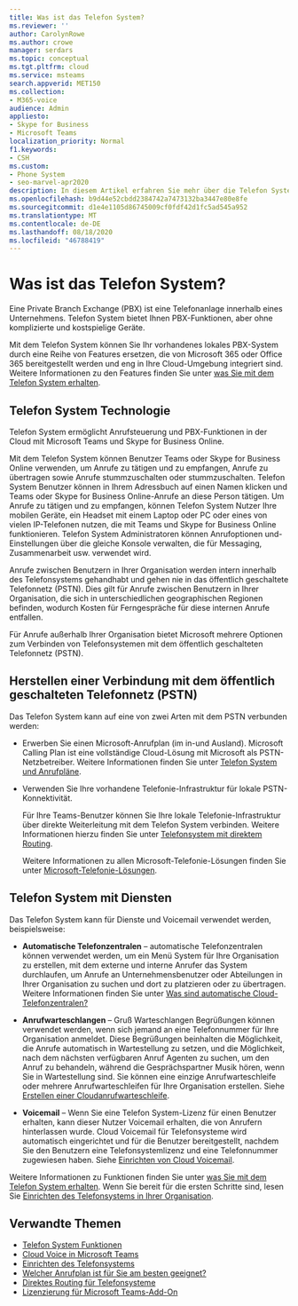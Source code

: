 ```yaml
---
title: Was ist das Telefon System?
ms.reviewer: ''
author: CarolynRowe
ms.author: crowe
manager: serdars
ms.topic: conceptual
ms.tgt.pltfrm: cloud
ms.service: msteams
search.appverid: MET150
ms.collection:
- M365-voice
audience: Admin
appliesto:
- Skype for Business
- Microsoft Teams
localization_priority: Normal
f1.keywords:
- CSH
ms.custom:
- Phone System
- seo-marvel-apr2020
description: In diesem Artikel erfahren Sie mehr über die Telefon System Technologie in Microsoft 365 und Office 365.
ms.openlocfilehash: b9d44e52cbdd2384742a7473132ba3447e80e8fe
ms.sourcegitcommit: d1e4e1105d86745009cf0fdf42d1fc5ad545a952
ms.translationtype: MT
ms.contentlocale: de-DE
ms.lasthandoff: 08/18/2020
ms.locfileid: "46788419"
---
```

# <a name="what-is-phone-system"></a>Was ist das Telefon System?

Eine Private Branch Exchange (PBX) ist eine Telefonanlage innerhalb eines Unternehmens. Telefon System bietet Ihnen PBX-Funktionen, aber ohne komplizierte und kostspielige Geräte. 

Mit dem Telefon System können Sie Ihr vorhandenes lokales PBX-System durch eine Reihe von Features ersetzen, die von Microsoft 365 oder Office 365 bereitgestellt werden und eng in Ihre Cloud-Umgebung integriert sind. Weitere Informationen zu den Features finden Sie unter [was Sie mit dem Telefon System erhalten](here-s-what-you-get-with-phone-system.md).

## <a name="phone-system-technology"></a>Telefon System Technologie

Telefon System ermöglicht Anrufsteuerung und PBX-Funktionen in der Cloud mit Microsoft Teams und Skype for Business Online. 
  
Mit dem Telefon System können Benutzer Teams oder Skype for Business Online verwenden, um Anrufe zu tätigen und zu empfangen, Anrufe zu übertragen sowie Anrufe stummzuschalten oder stummzuschalten. Telefon System Benutzer können in Ihrem Adressbuch auf einen Namen klicken und Teams oder Skype for Business Online-Anrufe an diese Person tätigen. Um Anrufe zu tätigen und zu empfangen, können Telefon System Nutzer Ihre mobilen Geräte, ein Headset mit einem Laptop oder PC oder eines von vielen IP-Telefonen nutzen, die mit Teams und Skype for Business Online funktionieren. Telefon System Administratoren können Anrufoptionen und-Einstellungen über die gleiche Konsole verwalten, die für Messaging, Zusammenarbeit usw. verwendet wird.
  
Anrufe zwischen Benutzern in Ihrer Organisation werden intern innerhalb des Telefonsystems gehandhabt und gehen nie in das öffentlich geschaltete Telefonnetz (PSTN). Dies gilt für Anrufe zwischen Benutzern in Ihrer Organisation, die sich in unterschiedlichen geographischen Regionen befinden, wodurch Kosten für Ferngespräche für diese internen Anrufe entfallen.

Für Anrufe außerhalb Ihrer Organisation bietet Microsoft mehrere Optionen zum Verbinden von Telefonsystemen mit dem öffentlich geschalteten Telefonnetz (PSTN).

## <a name="connect-to-the-public-switched-telephone-network-pstn"></a>Herstellen einer Verbindung mit dem öffentlich geschalteten Telefonnetz (PSTN)
  
Das Telefon System kann auf eine von zwei Arten mit dem PSTN verbunden werden:
  
- Erwerben Sie einen Microsoft-Anrufplan (im in-und Ausland). Microsoft Calling Plan ist eine vollständige Cloud-Lösung mit Microsoft als PSTN-Netzbetreiber. Weitere Informationen finden Sie unter [Telefon System und Anrufpläne](calling-plan-landing-page.md).

- Verwenden Sie Ihre vorhandene Telefonie-Infrastruktur für lokale PSTN-Konnektivität.

  Für Ihre Teams-Benutzer können Sie Ihre lokale Telefonie-Infrastruktur über direkte Weiterleitung mit dem Telefon System verbinden. Weitere Informationen hierzu finden Sie unter [Telefonsystem mit direktem Routing](direct-routing-landing-page.md).

  Weitere Informationen zu allen Microsoft-Telefonie-Lösungen finden Sie unter [Microsoft-Telefonie-Lösungen](https://docs.microsoft.com/SkypeForBusiness/hybrid/msft-telephony-solutions).


## <a name="phone-system-with-services"></a>Telefon System mit Diensten

 Das Telefon System kann für Dienste und Voicemail verwendet werden, beispielsweise:

- **Automatische Telefonzentralen** – automatische Telefonzentralen können verwendet werden, um ein Menü System für Ihre Organisation zu erstellen, mit dem externe und interne Anrufer das System durchlaufen, um Anrufe an Unternehmensbenutzer oder Abteilungen in Ihrer Organisation zu suchen und dort zu platzieren oder zu übertragen. Weitere Informationen finden Sie unter [Was sind automatische Cloud-Telefonzentralen?](what-are-phone-system-auto-attendants.md)

- **Anrufwarteschlangen** – Gruß Warteschlangen Begrüßungen können verwendet werden, wenn sich jemand an eine Telefonnummer für Ihre Organisation anmeldet. Diese Begrüßungen beinhalten die Möglichkeit, die Anrufe automatisch in Wartestellung zu setzen, und die Möglichkeit, nach dem nächsten verfügbaren Anruf Agenten zu suchen, um den Anruf zu behandeln, während die Gesprächspartner Musik hören, wenn Sie in Wartestellung sind. Sie können eine einzige Anrufwarteschleife oder mehrere Anrufwarteschleifen für Ihre Organisation erstellen. Siehe [Erstellen einer Cloudanrufwarteschleife](create-a-phone-system-call-queue.md).

- **Voicemail** – Wenn Sie eine Telefon System-Lizenz für einen Benutzer erhalten, kann dieser Nutzer Voicemail erhalten, die von Anrufern hinterlassen wurde. Cloud Voicemail für Telefonsysteme wird automatisch eingerichtet und für die Benutzer bereitgestellt, nachdem Sie den Benutzern eine Telefonsystemlizenz und eine Telefonnummer zugewiesen haben. Siehe [Einrichten von Cloud Voicemail](set-up-phone-system-voicemail.md).

Weitere Informationen zu Funktionen finden Sie unter [was Sie mit dem Telefon System erhalten](here-s-what-you-get-with-phone-system.md). Wenn Sie bereit für die ersten Schritte sind, lesen Sie [Einrichten des Telefonsystems in Ihrer Organisation](setting-up-your-phone-system.md).

## <a name="related-topics"></a>Verwandte Themen

- [Telefon System Funktionen](here-s-what-you-get-with-phone-system.md)
- [Cloud Voice in Microsoft Teams](cloud-voice-landing-page.md)
- [Einrichten des Telefonsystems](setting-up-your-phone-system.md)
- [Welcher Anrufplan ist für Sie am besten geeignet?](calling-plan-landing-page.md)
- [Direktes Routing für Telefonsysteme](direct-routing-landing-page.md)
- [Lizenzierung für Microsoft Teams-Add-On](https://docs.microsoft.com/microsoftteams/teams-add-on-licensing/microsoft-teams-add-on-licensing)

